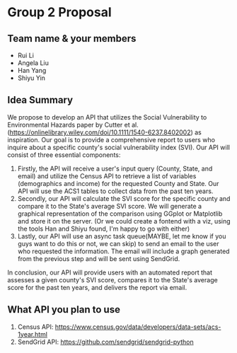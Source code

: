 # Group 2 Proposal


## Team name & your members
* Rui Li
* Angela Liu
* Han Yang
* Shiyu Yin

## Idea Summary
We propose to develop an API that utilizes the Social Vulnerability to Environmental Hazards paper by Cutter et al.(https://onlinelibrary.wiley.com/doi/10.1111/1540-6237.8402002) as inspiration. Our goal is to provide a comprehensive report to users who inquire about a specific county's social vulnerability index (SVI). Our API will consist of three essential components:

1. Firstly, the API will receive a user's input query (County, State, and email) and utilize the Census API to retrieve a list of variables (demographics and income) for the requested County and State. Our API will use the ACS1 tables to collect data from the past ten years.
2. Secondly, our API will calculate the SVI score for the specific county and compare it to the State's average SVI score. We will generate a graphical representation of the comparison using GGplot or Matplotlib and store it on the server. (Or we could create a fontend with a viz, using the tools Han and Shiyu found, I'm happy to go with either)
3. Lastly, our API will use an async task queue(MAYBE, let me know if you guys want to do this or not, we can skip) to send an email to the user who requested the information. The email will include a graph generated from the previous step and will be sent using SendGrid.

In conclusion, our API will provide users with an automated report that assesses a given county's SVI score, compares it to the State's average score for the past ten years, and delivers the report via email.

## What API you plan to use
1. Census API: https://www.census.gov/data/developers/data-sets/acs-1year.html
2. SendGrid API: https://github.com/sendgrid/sendgrid-python
